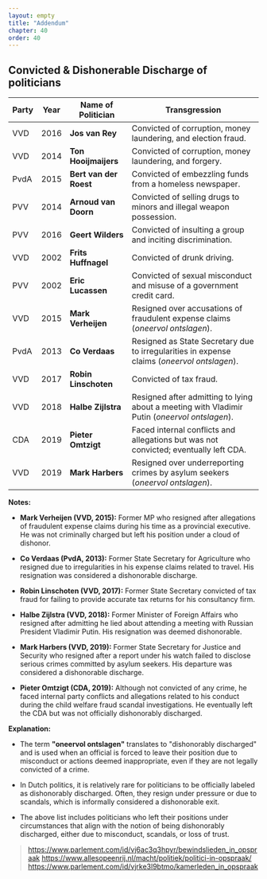 ```yaml
---
layout: empty
title: "Addendum"
chapter: 40
order: 40
---
```



## Convicted & Dishonerable Discharge of politicians

| Party | Year | Name of Politician   | Transgression                                          |
|-------|------|----------------------|--------------------------------------------------------|
| VVD   | 2016 | **Jos van Rey**      | Convicted of corruption, money laundering, and election fraud. |
| VVD   | 2014 | **Ton Hooijmaijers** | Convicted of corruption, money laundering, and forgery. |
| PvdA  | 2015 | **Bert van der Roest** | Convicted of embezzling funds from a homeless newspaper. |
| PVV   | 2014 | **Arnoud van Doorn** | Convicted of selling drugs to minors and illegal weapon possession. |
| PVV   | 2016 | **Geert Wilders**    | Convicted of insulting a group and inciting discrimination. |
| VVD   | 2002 | **Frits Huffnagel**  | Convicted of drunk driving.                             |
| PVV   | 2002 | **Eric Lucassen**    | Convicted of sexual misconduct and misuse of a government credit card. |
| VVD   | 2015 | **Mark Verheijen**   | Resigned over accusations of fraudulent expense claims (*oneervol ontslagen*). |
| PvdA  | 2013 | **Co Verdaas**       | Resigned as State Secretary due to irregularities in expense claims (*oneervol ontslagen*). |
| VVD   | 2017 | **Robin Linschoten** | Convicted of tax fraud.                                 |
| VVD   | 2018 | **Halbe Zijlstra**   | Resigned after admitting to lying about a meeting with Vladimir Putin (*oneervol ontslagen*). |
| CDA   | 2019 | **Pieter Omtzigt**   | Faced internal conflicts and allegations but was not convicted; eventually left CDA. |
| VVD   | 2019 | **Mark Harbers**     | Resigned over underreporting crimes by asylum seekers (*oneervol ontslagen*). |

**Notes:**

- **Mark Verheijen (VVD, 2015):** Former MP who resigned after allegations of fraudulent expense claims during his time as a provincial executive. He was not criminally charged but left his position under a cloud of dishonor.

- **Co Verdaas (PvdA, 2013):** Former State Secretary for Agriculture who resigned due to irregularities in his expense claims related to travel. His resignation was considered a dishonorable discharge.

- **Robin Linschoten (VVD, 2017):** Former State Secretary convicted of tax fraud for failing to provide accurate tax returns for his consultancy firm.

- **Halbe Zijlstra (VVD, 2018):** Former Minister of Foreign Affairs who resigned after admitting he lied about attending a meeting with Russian President Vladimir Putin. His resignation was deemed dishonorable.

- **Mark Harbers (VVD, 2019):** Former State Secretary for Justice and Security who resigned after a report under his watch failed to disclose serious crimes committed by asylum seekers. His departure was considered a dishonorable discharge.

- **Pieter Omtzigt (CDA, 2019):** Although not convicted of any crime, he faced internal party conflicts and allegations related to his conduct during the child welfare fraud scandal investigations. He eventually left the CDA but was not officially dishonorably discharged.

**Explanation:**

- The term **"oneervol ontslagen"** translates to "dishonorably discharged" and is used when an official is forced to leave their position due to misconduct or actions deemed inappropriate, even if they are not legally convicted of a crime.

- In Dutch politics, it is relatively rare for politicians to be officially labeled as dishonorably discharged. Often, they resign under pressure or due to scandals, which is informally considered a dishonorable exit.

- The above list includes politicians who left their positions under circumstances that align with the notion of being dishonorably discharged, either due to misconduct, scandals, or loss of trust.

> https://www.parlement.com/id/vj6ac3q3hpyr/bewindslieden_in_opspraak
  https://www.allesopeenrij.nl/macht/politiek/politici-in-opspraak/
  https://www.parlement.com/id/vjrke3l9btmo/kamerleden_in_opspraak